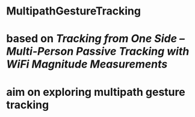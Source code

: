 # MultipathGestureTracking
# based on *Tracking from One Side – Multi-Person Passive Tracking with WiFi Magnitude Measurements*
# aim on exploring multipath gesture tracking